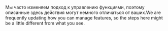 <span data-ttu-id="e0064-101">Мы часто изменяем подход к управлению функциями, поэтому описанные здесь действия могут немного отличаться от ваших.</span><span class="sxs-lookup"><span data-stu-id="e0064-101">We are frequently updating how you can manage features, so the steps here might be a little different from what you see.</span></span>